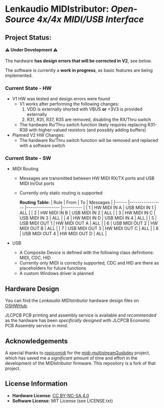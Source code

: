 # Lenkaudio MIDIstributor: *Open-Source 4x/4x MIDI/USB Interface*

## **Project Status**: 

#### **⚠️ Under Development ⚠️**

The hardware **has design errors that will be corrected in V2**, see below.

The software is currently a **work in progress**, as basic features are being implemented.

### Current State - HW
- V1 HW was tested and design errors were found
  - V1 works after performing the following changes:
    1. VDD is externally shorted with VBUS **or** +3V3 is provided externally
    2. R31, R31, R37, R35 are removed, disabling the RX/Thru switch
  - The hardware Rx/Thru switch function likely requires replacing R31-R38 with higher-valued resistors (and possibly adding buffers)
- Planned V2 HW Changes: 
  - The hardware Rx/Thru switch function will be removed and replaced with a software switch

### Current State - SW

- MIDI Routing
  - Messages are transmitted between HW MIDI RX/TX ports and USB MIDI In/Out ports
  - Currently only static routing is supported
    
    **Routing Table:**
    | Rule 	| From            	| To              	| Messages 	|
    |------	|-----------------	|-----------------	|----------	|
    | 1    	| HW MIDI IN  A   	|  USB MIDI IN  1 	| ALL      	|
    | 2    	| HW MIDI IN  B   	|  USB MIDI IN  2 	| ALL      	|
    | 3    	| HW MIDI IN  C   	|  USB MIDI IN  3 	| ALL      	|
    | 4    	| HW MIDI IN  D   	|  USB MIDI IN  4 	| ALL      	|
    | 5    	| USB MIDI OUT 1  	|  HW MIDI OUT A  	| ALL      	|
    | 6    	| USB MIDI OUT 2  	|  HW MIDI OUT B  	| ALL      	|
    | 7    	| USB MIDI OUT 3  	|  HW MIDI OUT C  	| ALL      	|
    | 8    	| USB MIDI OUT 4  	|  HW MIDI OUT D  	| ALL      	|

- USB
  - A Composite Device is defined with the following class definitions: MIDI, CDC, HID
  - Currently only MIDI is correctly supported, CDC and HID are there as placeholders for future functions
  - A custom Windows driver is planned

## Hardware Design

You can find the *Lenkaudio MIDIstributor* hardware design files on [OSHWHub](https://oshwlab.com/lenkaudio/lenkaudio_midistributor_v1). 

JLCPCB PCB printing and assembly service is available and *recommended* as the hardware has been *specifically designed* with JLCPCB Economic PCB Assembly service in mind.

## Acknowledgements

A special thanks to [rppicomidi](https://github.com/rppicomidi/) for the [midi-multistream2usbdev](https://github.com/rppicomidi/midi-multistream2usbdev) project, which has saved me a *significant* amount of time and effort in the development of the MIDIstributor firmware. This repository is a fork of that project.

## License Information

- **Hardware License**: [CC BY-NC-SA 4.0](https://creativecommons.org/licenses/by-nc-sa/4.0/)
- **Software License**: MIT License (see LICENSE.txt)